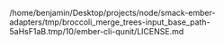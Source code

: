 /home/benjamin/Desktop/projects/node/smack-ember-adapters/tmp/broccoli_merge_trees-input_base_path-5aHsF1aB.tmp/10/ember-cli-qunit/LICENSE.md